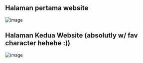 ## Halaman pertama website
![image](https://github.com/aryadzar/my-first-website---/assets/112409058/8e84162a-a4e9-4295-b606-0e425d5d3786)
## Halaman Kedua Website (absolutly w/ fav character hehehe :))
![image](https://github.com/aryadzar/my-first-website---/assets/112409058/80afed9e-e665-4609-ad49-de5280a26086)
